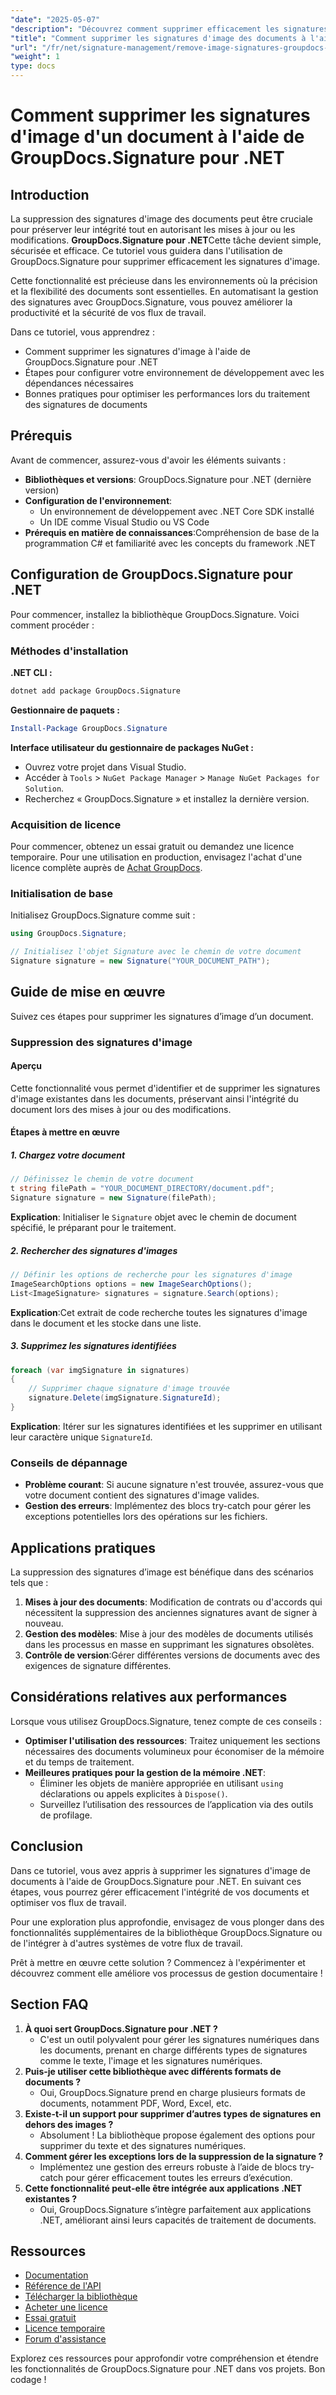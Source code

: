 ```yaml
---
"date": "2025-05-07"
"description": "Découvrez comment supprimer efficacement les signatures d'image de vos documents avec GroupDocs.Signature pour .NET. Optimisez votre flux de travail documentaire et préservez l'intégrité de vos documents."
"title": "Comment supprimer les signatures d'image des documents à l'aide de GroupDocs.Signature pour .NET"
"url": "/fr/net/signature-management/remove-image-signatures-groupdocs-dotnet/"
"weight": 1
type: docs
---
```

# Comment supprimer les signatures d'image d'un document à l'aide de GroupDocs.Signature pour .NET

## Introduction

La suppression des signatures d'image des documents peut être cruciale pour préserver leur intégrité tout en autorisant les mises à jour ou les modifications. **GroupDocs.Signature pour .NET**Cette tâche devient simple, sécurisée et efficace. Ce tutoriel vous guidera dans l'utilisation de GroupDocs.Signature pour supprimer efficacement les signatures d'image.

Cette fonctionnalité est précieuse dans les environnements où la précision et la flexibilité des documents sont essentielles. En automatisant la gestion des signatures avec GroupDocs.Signature, vous pouvez améliorer la productivité et la sécurité de vos flux de travail.

Dans ce tutoriel, vous apprendrez :
- Comment supprimer les signatures d'image à l'aide de GroupDocs.Signature pour .NET
- Étapes pour configurer votre environnement de développement avec les dépendances nécessaires
- Bonnes pratiques pour optimiser les performances lors du traitement des signatures de documents

## Prérequis

Avant de commencer, assurez-vous d'avoir les éléments suivants :

- **Bibliothèques et versions**: GroupDocs.Signature pour .NET (dernière version)
- **Configuration de l'environnement**:
  - Un environnement de développement avec .NET Core SDK installé
  - Un IDE comme Visual Studio ou VS Code
- **Prérequis en matière de connaissances**:Compréhension de base de la programmation C# et familiarité avec les concepts du framework .NET

## Configuration de GroupDocs.Signature pour .NET

Pour commencer, installez la bibliothèque GroupDocs.Signature. Voici comment procéder :

### Méthodes d'installation

**.NET CLI :**

```bash
dotnet add package GroupDocs.Signature
```

**Gestionnaire de paquets :**

```powershell
Install-Package GroupDocs.Signature
```

**Interface utilisateur du gestionnaire de packages NuGet :**

- Ouvrez votre projet dans Visual Studio.
- Accéder à `Tools` > `NuGet Package Manager` > `Manage NuGet Packages for Solution`.
- Recherchez « GroupDocs.Signature » et installez la dernière version.

### Acquisition de licence

Pour commencer, obtenez un essai gratuit ou demandez une licence temporaire. Pour une utilisation en production, envisagez l'achat d'une licence complète auprès de [Achat GroupDocs](https://purchase.groupdocs.com/buy).

### Initialisation de base

Initialisez GroupDocs.Signature comme suit :

```csharp
using GroupDocs.Signature;

// Initialisez l'objet Signature avec le chemin de votre document
Signature signature = new Signature("YOUR_DOCUMENT_PATH");
```

## Guide de mise en œuvre

Suivez ces étapes pour supprimer les signatures d’image d’un document.

### Suppression des signatures d'image

#### Aperçu

Cette fonctionnalité vous permet d'identifier et de supprimer les signatures d'image existantes dans les documents, préservant ainsi l'intégrité du document lors des mises à jour ou des modifications.

#### Étapes à mettre en œuvre

##### 1. Chargez votre document

```csharp
// Définissez le chemin de votre document
t string filePath = "YOUR_DOCUMENT_DIRECTORY/document.pdf";
Signature signature = new Signature(filePath);
```

**Explication**: Initialiser le `Signature` objet avec le chemin de document spécifié, le préparant pour le traitement.

##### 2. Rechercher des signatures d'images

```csharp
// Définir les options de recherche pour les signatures d'image
ImageSearchOptions options = new ImageSearchOptions();
List<ImageSignature> signatures = signature.Search(options);
```

**Explication**:Cet extrait de code recherche toutes les signatures d'image dans le document et les stocke dans une liste.

##### 3. Supprimez les signatures identifiées

```csharp
foreach (var imgSignature in signatures)
{
    // Supprimer chaque signature d'image trouvée
    signature.Delete(imgSignature.SignatureId);
}
```

**Explication**: Itérer sur les signatures identifiées et les supprimer en utilisant leur caractère unique `SignatureId`.

### Conseils de dépannage

- **Problème courant**: Si aucune signature n'est trouvée, assurez-vous que votre document contient des signatures d'image valides.
- **Gestion des erreurs**: Implémentez des blocs try-catch pour gérer les exceptions potentielles lors des opérations sur les fichiers.

## Applications pratiques

La suppression des signatures d’image est bénéfique dans des scénarios tels que :
1. **Mises à jour des documents**: Modification de contrats ou d'accords qui nécessitent la suppression des anciennes signatures avant de signer à nouveau.
2. **Gestion des modèles**: Mise à jour des modèles de documents utilisés dans les processus en masse en supprimant les signatures obsolètes.
3. **Contrôle de version**:Gérer différentes versions de documents avec des exigences de signature différentes.

## Considérations relatives aux performances

Lorsque vous utilisez GroupDocs.Signature, tenez compte de ces conseils :
- **Optimiser l'utilisation des ressources**: Traitez uniquement les sections nécessaires des documents volumineux pour économiser de la mémoire et du temps de traitement.
- **Meilleures pratiques pour la gestion de la mémoire .NET**:
  - Éliminer les objets de manière appropriée en utilisant `using` déclarations ou appels explicites à `Dispose()`.
  - Surveillez l’utilisation des ressources de l’application via des outils de profilage.

## Conclusion

Dans ce tutoriel, vous avez appris à supprimer les signatures d'image de documents à l'aide de GroupDocs.Signature pour .NET. En suivant ces étapes, vous pourrez gérer efficacement l'intégrité de vos documents et optimiser vos flux de travail.

Pour une exploration plus approfondie, envisagez de vous plonger dans des fonctionnalités supplémentaires de la bibliothèque GroupDocs.Signature ou de l'intégrer à d'autres systèmes de votre flux de travail.

Prêt à mettre en œuvre cette solution ? Commencez à l'expérimenter et découvrez comment elle améliore vos processus de gestion documentaire !

## Section FAQ

1. **À quoi sert GroupDocs.Signature pour .NET ?**
   - C'est un outil polyvalent pour gérer les signatures numériques dans les documents, prenant en charge différents types de signatures comme le texte, l'image et les signatures numériques.
2. **Puis-je utiliser cette bibliothèque avec différents formats de documents ?**
   - Oui, GroupDocs.Signature prend en charge plusieurs formats de documents, notamment PDF, Word, Excel, etc.
3. **Existe-t-il un support pour supprimer d’autres types de signatures en dehors des images ?**
   - Absolument ! La bibliothèque propose également des options pour supprimer du texte et des signatures numériques.
4. **Comment gérer les exceptions lors de la suppression de la signature ?**
   - Implémentez une gestion des erreurs robuste à l’aide de blocs try-catch pour gérer efficacement toutes les erreurs d’exécution.
5. **Cette fonctionnalité peut-elle être intégrée aux applications .NET existantes ?**
   - Oui, GroupDocs.Signature s’intègre parfaitement aux applications .NET, améliorant ainsi leurs capacités de traitement de documents.

## Ressources

- [Documentation](https://docs.groupdocs.com/signature/net/)
- [Référence de l'API](https://reference.groupdocs.com/signature/net/)
- [Télécharger la bibliothèque](https://releases.groupdocs.com/signature/net/)
- [Acheter une licence](https://purchase.groupdocs.com/buy)
- [Essai gratuit](https://releases.groupdocs.com/signature/net/)
- [Licence temporaire](https://purchase.groupdocs.com/temporary-license/)
- [Forum d'assistance](https://forum.groupdocs.com/c/signature/)

Explorez ces ressources pour approfondir votre compréhension et étendre les fonctionnalités de GroupDocs.Signature pour .NET dans vos projets. Bon codage !